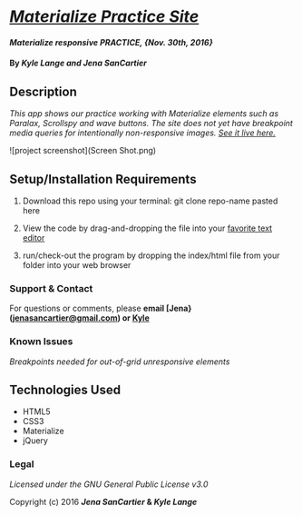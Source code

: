 # _[Materialize Practice Site](http://materializecss.com/)_

#### _Materialize responsive PRACTICE, {Nov. 30th, 2016}_

#### By _**Kyle Lange and Jena SanCartier**_

## Description

_This app shows our practice working with Materialize elements such as Paralax, Scrollspy and wave buttons.  The site does not yet have breakpoint media queries for intentionally non-responsive images.  [See it live here.](https://kylelange.github.io/materialize/)_


![project screenshot](Screen Shot.png)

## Setup/Installation Requirements

  1. Download this repo using your terminal: git clone repo-name pasted here

  2. View the code by drag-and-dropping the file into your [favorite text editor](https://atom.io)

  3. run/check-out the program by dropping the index/html file from your folder into your web browser


### Support & Contact
For questions or comments, please __email [Jena}(jenasancartier@gmail.com) or [Kyle](baronsintrees@gmail.com)__

### Known Issues
_Breakpoints needed for out-of-grid unresponsive elements_

## Technologies Used

* HTML5
* CSS3
* Materialize
* jQuery

### Legal
*Licensed under the GNU General Public License v3.0*

Copyright (c) 2016 **_Jena SanCartier_ & _Kyle Lange_**
